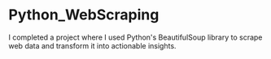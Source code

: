 # Python_WebScraping
I completed a project where I used Python's BeautifulSoup library to scrape web data and transform it into actionable insights.
